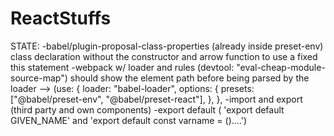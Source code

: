 # ReactStuffs
STATE:
 -babel/plugin-proposal-class-properties (already inside preset-env)
    class declaration without the constructor and arrow function to use a fixed this statement
 -webpack w/ loader and rules
  (devtool: "eval-cheap-module-source-map") should show the element path before being parsed by the loader --> (use: {
                                                                                                                    loader: "babel-loader",
                                                                                                                    options: {
                                                                                                                      presets: ["@babel/preset-env", "@babel/preset-react"],
                                                                                                                    },
                                                                                                                  },
    -import and export (third party and own components)
      -export default  ( 'export default GIVEN_NAME' and 'export default const varname = ()....')
